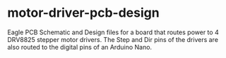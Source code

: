 # motor-driver-pcb-design
Eagle PCB Schematic and Design files for a board that routes power to 4 DRV8825 stepper motor drivers. The Step and Dir pins of the drivers are also routed to the digital pins of an Arduino Nano.
